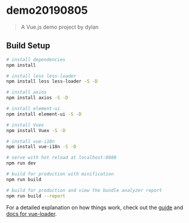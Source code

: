 # demo20190805

> A Vue.js demo project by dylan

## Build Setup

``` bash
# install dependencies
npm install

# install less less-loader
npm install less less-loader -S -D

# install axios
npm install axios -S -D

# install element-ui
npm install element-ui -S -D

# install Vuex
npm install Vuex -S -D

# install vue-i18n
npm install vue-i18n -S -D

# serve with hot reload at localhost:8080
npm run dev

# build for production with minification
npm run build

# build for production and view the bundle analyzer report
npm run build --report
```

For a detailed explanation on how things work, check out the [guide](http://vuejs-templates.github.io/webpack/) and [docs for vue-loader](http://vuejs.github.io/vue-loader).

